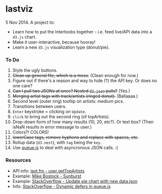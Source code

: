 lastviz
=======

5 Nov 2014. A project to:
* Learn how to put the Intertoobs together - i.e. feed live/API data into a `d3.js` chart.
* Make it user-interactive, because hooray!
* Learn a new `d3.js` visualization type (donut/pie). 

### To Do
1. Style the ugly buttons.
2. ~~Clean up general file, which is a mess.~~ (Clean enough for now.)
3. Figure out if there's a reason and way to hide (?) the API key. Or does no one care?
4. ~~Can I pull two JSONs at once? Nested `d3.json` pulls?~~ (Yes.)
5. ~~Merging artist tags with track/artists (ringed donut).~~ (Ballaaaa.)
6. Second level (outer ring) tooltip on artists: medium pics.
7. Transitions between users.
8. `Enter` keystroke = clicking on `Update`. 
9. `click` to bring out the second ring (of topArtists).
10. Drop-down form of how many results (10, 20, etc?). Or text box? (Then isNaN results in error message to user.)
11. Colors?! COLORS!
12. ~~lowerCase tags, remove hyphens and replace with spaces, etc.~~
13. Rollup data (`d3.nest`), with `tag` being the `key`. 
14. Use [queue.js](http://bl.ocks.org/mbostock/1696080) to deal with asyncronous JSON calls. :(


### Resources

* API info: [last.fm - user.getTopArtists](http://www.last.fm/api/show/user.getTopArtists)
* Example: [Mike Bostock - Sunburst](http://bl.ocks.org/mbostock/4063423)
* Example: [StackOverflow - Update pie chart with new data.json](https://stackoverflow.com/questions/19717519/update-d3-pie-chart-with-new-data-json)
* Info: [StackOverflow - Dynamic defers in queue.js](https://stackoverflow.com/questions/21687230/dynamically-change-the-number-of-defer-calls-in-queue-js)


